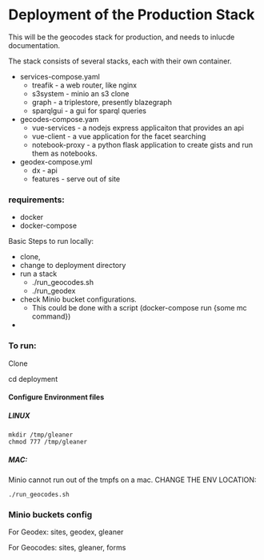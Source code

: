 # Deployment of the Production Stack

This will be the geocodes stack for production, and needs to inlucde documentation.

The stack consists of several stacks, each with their own container.
* services-compose.yaml
  * treafik - a web router, like nginx
  * s3system - minio an s3 clone
  * graph - a triplestore, presently blazegraph
  * sparqlgui - a gui for sparql queries
* gecodes-compose.yam
  * vue-services - a nodejs express applicaiton that provides an api
  * vue-client - a vue application for the facet searching
  * notebook-proxy - a python flask application to create gists and run them as notebooks.
* geodex-compose.yml
  * dx - api
  * features - serve out of site

### requirements:
* docker
* docker-compose

Basic Steps to run locally:
* clone,
* change to deployment directory
* run a stack
  * ./run_geocodes.sh
  * ./run_geodex
* check Minio bucket configurations.
  * This could be done with a script (docker-compose run {some mc command})
* 
### To run:

Clone

cd deployment

#### Configure Environment files

##### LINUX

```
mkdir /tmp/gleaner
chmod 777 /tmp/gleaner
```

##### MAC:

Minio cannot run out of the tmpfs on a mac.
CHANGE THE ENV LOCATION:


`./run_geocodes.sh`

### Minio buckets config

For Geodex: sites, geodex, gleaner

For Geocodes: sites, gleaner, forms
